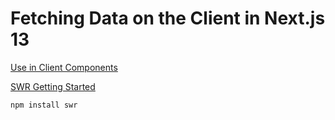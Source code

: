 # Fetching Data on the Client in Next.js 13

[Use in Client Components](https://beta.nextjs.org/docs/data-fetching/fetching#use-in-client-components)

[SWR Getting Started](https://swr.vercel.app/docs/getting-started)

    npm install swr



